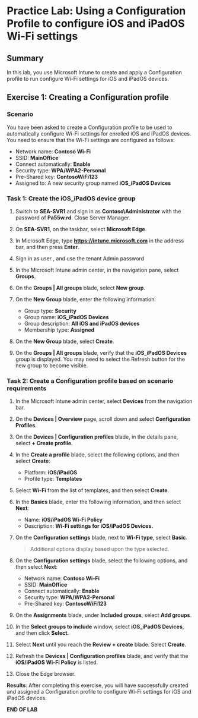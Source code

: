 # Practice Lab: Using a Configuration Profile to configure iOS and iPadOS Wi-Fi settings

## Summary

In this lab, you use Microsoft Intune to create and apply a Configuration profile to run configure Wi-Fi settings for iOS and iPadOS devices.

## Exercise 1: Creating a Configuration profile

### Scenario

You have been asked to create a Configuration profile to be used to automatically configure Wi-Fi settings for enrolled iOS and iPadOS devices. You need to ensure that the Wi-Fi settings are configured as follows:

- Network name: **Contoso Wi-Fi**
- SSID: **MainOffice**
- Connect automatically: **Enable**
- Security type: **WPA/WPA2-Personal**
- Pre-Shared key: **ContosoWiFi123**
- Assigned to: A new security group named **iOS_iPadOS Devices**

### Task 1: Create the iOS_iPadOS device group

1. Switch to **SEA-SVR1** and sign in as **Contoso\Administrator** with the password of **Pa55w.rd**. Close Server Manager.

2. On **SEA-SVR1**, on the taskbar, select **Microsoft Edge**.

3. In Microsoft Edge, type **https://intune.microsoft.com** in the address bar, and then press **Enter**. 

4. Sign in as user **<inject key="AzureAdUserEmail"></inject>**, and use the tenant Admin password **<inject key="AzureAdUserPassword"></inject>**

5. In the Microsoft Intune admin center, in the navigation pane, select **Groups**.

6. On the **Groups | All groups** blade, select **New group**.

7. On the **New Group** blade, enter the following information:

    - Group type: **Security**
    - Group name: **iOS_iPadOS Devices**
    - Group description: **All iOS and iPadOS devices**
    - Membership type: **Assigned**

8. On the **New Group** blade, select **Create**. 

9. On the **Groups | All groups** blade, verify that the **iOS_iPadOS Devices** group is displayed. You may need to select the Refresh button for the new group to become visible.

### Task 2: Create a Configuration profile based on scenario requirements

1. In the Microsoft Intune admin center, select **Devices** from the navigation bar.

2. On the **Devices | Overview** page, scroll down and select **Configuration Profiles**.

3. On the **Devices | Configuration profiles** blade, in the details pane, select **+ Create profile**.

4. In the **Create a profile** blade, select the following options, and then select **Create**:

    - Platform: **iOS/iPadOS**
    - Profile type: **Templates**

5. Select **Wi-Fi** from the list of templates, and then select **Create**.

6. In the **Basics** blade, enter the following information, and then select **Next**:

    - Name: **iOS/iPadOS Wi-Fi Policy**
    - Description: **Wi-Fi settings for iOS/iPadOS Devices.**

7. On the **Configuration settings** blade, next to **Wi-Fi type**, select **Basic**. 

   > Additional options display based upon the type selected.

8. On the **Configuration settings** blade, select the following options, and then select **Next**:

    - Network name: **Contoso Wi-Fi**
    - SSID: **MainOffice**
    - Connect automatically: **Enable**
    - Security type: **WPA/WPA2-Personal**
    - Pre-Shared key: **ContosoWiFi123**

9. On the **Assignments** blade, under **Included groups**, select **Add groups**.

10. In the **Select groups to include** window, select **iOS_iPadOS Devices**, and then click **Select**.

11. Select **Next** until you reach the **Review + create** blade. Select **Create**.

12. Refresh the **Devices | Configuration profiles** blade, and verify that the **iOS/iPadOS Wi-Fi Policy** is listed. 

13. Close the Edge browser.

**Results**: After completing this exercise, you will have successfully created and assigned a Configuration profile to configure Wi-Fi settings for iOS and iPadOS devices.

**END OF LAB**
